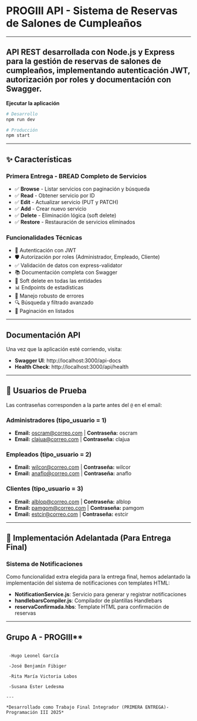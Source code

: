 # PROGIII API - Sistema de Reservas de Salones de Cumpleaños
---

API REST desarrollada con Node.js y Express para la gestión de reservas de salones de cumpleaños, implementando autenticación JWT, autorización por roles y documentación con Swagger.
---

 **Ejecutar la aplicación**
```bash
# Desarrollo
npm run dev

# Producción
npm start
```
---
## ✨ Características

### Primera Entrega - BREAD Completo de Servicios

- ✅ **Browse** - Listar servicios con paginación y búsqueda
- ✅ **Read** - Obtener servicio por ID
- ✅ **Edit** - Actualizar servicio (PUT y PATCH)
- ✅ **Add** - Crear nuevo servicio
- ✅ **Delete** - Eliminación lógica (soft delete)
- ✅ **Restore** - Restauración de servicios eliminados

### Funcionalidades Técnicas

- 🔐 Autenticación con JWT
- 🛡️ Autorización por roles (Administrador, Empleado, Cliente)
- ✅ Validación de datos con express-validator
- 📚 Documentación completa con Swagger
- 🔄 Soft delete en todas las entidades
- 📊 Endpoints de estadísticas
- 🎯 Manejo robusto de errores
- 🔍 Búsqueda y filtrado avanzado
- 📄 Paginación en listados

---

##  Documentación API

Una vez que la aplicación esté corriendo, visita:
- **Swagger UI**: http://localhost:3000/api-docs
- **Health Check**: http://localhost:3000/api/health
---

## 🔐 Usuarios de Prueba

Las contraseñas corresponden a la parte antes del `@` en el email:

### Administradores (tipo_usuario = 1)
- **Email:** oscram@correo.com | **Contraseña:** oscram
- **Email:** clajua@correo.com | **Contraseña:** clajua

### Empleados (tipo_usuario = 2)
- **Email:** wilcor@correo.com | **Contraseña:** wilcor
- **Email:** anaflo@correo.com | **Contraseña:** anaflo

### Clientes (tipo_usuario = 3)
- **Email:** alblop@correo.com | **Contraseña:** alblop
- **Email:** pamgom@correo.com | **Contraseña:** pamgom
- **Email:** estcir@correo.com | **Contraseña:** estcir
---

## 🎯 Implementación Adelantada (Para Entrega Final)

### Sistema de Notificaciones
Como funcionalidad extra elegida para la entrega final, hemos adelantado la implementación del sistema de notificaciones con templates HTML:

- **NotificationService.js**: Servicio para generar y registrar notificaciones
- **handlebarsCompiler.js**: Compilador de plantillas Handlebars
- **reservaConfirmada.hbs**: Template HTML para confirmación de reservas
---

##  Grupo A - PROGIII**
```

 -Hugo Leonel García

 -José Benjamín Fibiger

 -Rita María Victoria Lobos

 -Susana Ester Ledesma
 
---

*Desarrollado como Trabajo Final Integrador (PRIMERA ENTREGA)- Programación III 2025*